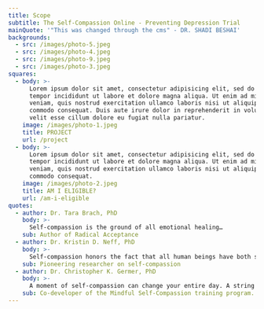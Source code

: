 ```yaml
---
title: Scope
subtitle: The Self-Compassion Online - Preventing Depression Trial
mainQuote: '"This was changed through the cms" - DR. SHADI BESHAI'
backgrounds:
  - src: /images/photo-5.jpeg
  - src: /images/photo-4.jpeg
  - src: /images/photo-9.jpeg
  - src: /images/photo-3.jpeg
squares:
  - body: >-
      Lorem ipsum dolor sit amet, consectetur adipisicing elit, sed do eiusmod
      tempor incididunt ut labore et dolore magna aliqua. Ut enim ad minim
      veniam, quis nostrud exercitation ullamco laboris nisi ut aliquip ex ea
      commodo consequat. Duis aute irure dolor in reprehenderit in voluptate
      velit esse cillum dolore eu fugiat nulla pariatur.
    image: /images/photo-1.jpeg
    title: PROJECT
    url: /project
  - body: >-
      Lorem ipsum dolor sit amet, consectetur adipisicing elit, sed do eiusmod
      tempor incididunt ut labore et dolore magna aliqua. Ut enim ad minim
      veniam, quis nostrud exercitation ullamco laboris nisi ut aliquip ex ea
      commodo consequat.
    image: /images/photo-2.jpeg
    title: AM I ELIGIBLE?
    url: /am-i-eligible
quotes:
  - author: Dr. Tara Brach, PhD
    body: >-
      Self-compassion is the ground of all emotional healing…
    sub: Author of Radical Acceptance
  - author: Dr. Kristin D. Neff, PhD
    body: >-
      Self-compassion honors the fact that all human beings have both strengths and weaknesses. It acknowledges the reality that we are imperfect human being who experience suffering, and are therefore worthy of compassion.
    sub: Pioneering researcher on self-compassion
  - author: Dr. Christopher K. Germer, PhD
    body: >-
      A moment of self-compassion can change your entire day. A string of such moments can change the course of your life.
    sub: Co-developer of the Mindful Self-Compassion training program.
---
```

